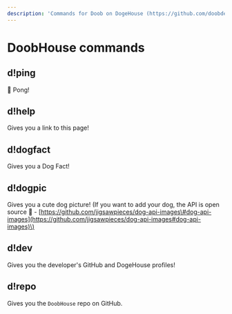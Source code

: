```yaml
---
description: 'Commands for Doob on DogeHouse (https://github.com/doobdev/doobhouse)'
---
```


# DoobHouse commands

## d!ping

🏓 Pong!

## d!help

Gives you a link to this page!

## d!dogfact

Gives you a Dog Fact!

## d!dogpic

Gives you a cute dog picture! \(If you want to add your dog, the API is open source 👀 - [https://github.com/jigsawpieces/dog-api-images\#dog-api-images](https://github.com/jigsawpieces/dog-api-images#dog-api-images)\)

## d!dev

Gives you the developer's GitHub and DogeHouse profiles!

## d!repo

Gives you the `DoobHouse` repo on GitHub.


